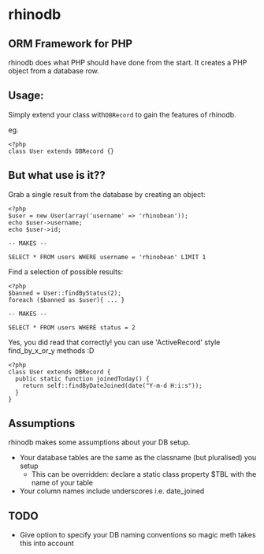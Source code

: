 rhinodb
=======

ORM Framework for PHP
---------------------

rhinodb does what PHP should have done from the start. 
It creates a PHP object from a database row.

Usage:
------

Simply extend your class with`DBRecord` to gain the features of rhinodb.

eg.
  
    <?php
    class User extends DBRecord {}

But what use is it??
--------------------
Grab a single result from the database by creating an object:

    <?php
    $user = new User(array('username' => 'rhinobean'));
    echo $user->username;
    echo $user->id;
  
    -- MAKES --
    
    SELECT * FROM users WHERE username = 'rhinobean' LIMIT 1

Find a selection of possible results:

    <?php
    $banned = User::findByStatus(2);
    foreach ($banned as $user){ ... }
    
    -- MAKES --
    
    SELECT * FROM users WHERE status = 2


Yes, you did read that correctly! you can use 'ActiveRecord' style find_by_x_or_y methods :D

    <?php
    class User extends DBRecord {
      public static function joinedToday() {
        return self::findByDateJoined(date("Y-m-d H:i:s"));
      }
    }

Assumptions
-----------
rhinodb makes some assumptions about your DB setup.
  - Your database tables are the same as the classname (but pluralised) you setup
    - This can be overridden: declare a static class property $TBL with the name of your table
  - Your column names include underscores i.e. date_joined

TODO
----
  - Give option to specify your DB naming conventions so magic meth takes this into account
  
